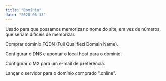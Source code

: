 ```yaml
---
title: "Domínio"
date: "2020-06-13"
---
```


Usado para que possamos memorizar o nome do site, em vez de números, que seriam difíceis de memorizar.

Comprar domínio FQDN (Full Qualified Domain Name).

Configurar o DNS e apontar o local host para o domínio.

Configurar o MX para um e-mail de preferência.

Lançar o servidor para o domínio comprado ".online".